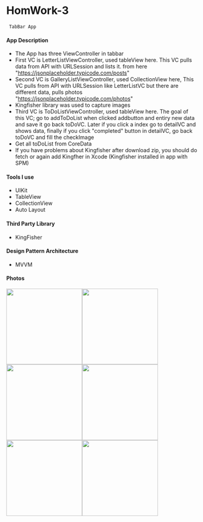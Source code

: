 # HomWork-3

     TabBar App

#### App Description
- The App has three ViewController in tabbar
- First VC is LetterListViewController, used tableView here. This VC pulls data from API with URLSession and lists it. from here "https://jsonplaceholder.typicode.com/posts"
- Second VC is GalleryListViewController, used CollectionView here, This VC pulls from API with URLSession like LetterListVC but there are different data, pulls photos "https://jsonplaceholder.typicode.com/photos"
- Kingfisher library was used to capture images
- Third VC is ToDoListViewController, used tableView here. The goal of this VC; go to addToDoList when clicked addbutton and entiry new data and save it go back toDoVC. Later if you click a index go to detailVC and shows data, finally if you click "completed" button in detailVC, go back toDoVC and fill the checkImage
- Get all toDoList from CoreData
- If you have problems about Kingfisher after download zip, you should do fetch or again add Kingfher in Xcode (Kingfisher installed in app with SPM)

#### Tools I use
- UIKit
- TableView
- CollectionView
- Auto Layout

#### Third Party Library
- KingFisher

#### Design Pattern Architecture
- MVVM

#### Photos

<img src = "https://user-images.githubusercontent.com/103687289/192141038-5e5a2177-9d3d-4c3c-92ef-f2416e908603.png" width="200" hight="200" /><img src = "https://user-images.githubusercontent.com/103687289/192141061-0c6fc3d0-d866-462e-ae02-80ae69b8df94.png" width="200" hight="200" /><img src = "https://user-images.githubusercontent.com/103687289/192141066-b3ba3751-f6cb-4db2-840a-7d8dd6a7a6a5.png" width="200" hight="200" /><img src = "https://user-images.githubusercontent.com/103687289/192141088-12c62c69-4b5e-4cce-bdf8-3e174255f068.png" width="200" hight="200" /><img src = "https://user-images.githubusercontent.com/103687289/192141099-90d8d3a8-8a56-4b25-916e-abf7f61e0e2a.png" width="200" hight="200" /><img src = "https://user-images.githubusercontent.com/103687289/192141127-ecb46f9d-9272-4431-93db-07ce5c2c7f39.png" width="200" hight="200" />
